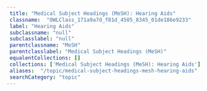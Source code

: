 ```yaml
--- 
 title: "Medical Subject Headings (MeSH): Hearing Aids" 
 classname:  "OWLClass_171a9a7d_f81d_4505_8345_01de186e9233" 
 label: "Hearing Aids" 
 subclassname: "null" 
 subclasslabel: "null" 
 parentclassname: "MeSH" 
 parentclasslabel: "Medical Subject Headings (MeSH)" 
 equalentCollections: [] 
 collections: ['Medical Subject Headings (MeSH): Hearing Aids']
 aliases:  "/topic/medical-subject-headings-mesh-hearing-aids"  
 searchCategory: "topic" 
---
```

